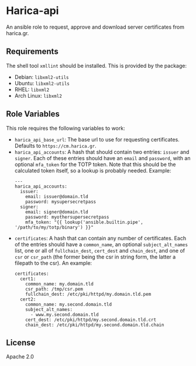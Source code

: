 Harica-api
=========

An ansible role to request, approve and download server certificates from harica.gr.

Requirements
------------

The shell tool `xmllint` should be installed. This is provided by the package:
- Debian: `libxml2-utils`
- Ubuntu: `libxml2-utils`
- RHEL: `libxml2`
- Arch Linux: `libxml2`

Role Variables
--------------

This role requires the following variables to work:
- `harica_api_base_url`: The base url to use for requesting certificates. Defaults to `https://cm.harica.gr`.
- `harica_api_accounts`: A hash that should contain two entries: `issuer` and `signer`. Each of these entries should have an `email` and `password`, with an optional `mfa_token` for the TOTP token. Note that this should be the calculated token itself, so a lookup is probably needed. Example:
  ```
  ---
  harica_api_accounts:
    issuer:
      email: issuer@domain.tld
      password: mysupersecretpass
    signer:
      email: signer@domain.tld
      password: myothersupersecretpass
      mfa_token: "{{ lookup('ansible.builtin.pipe', '/path/to/my/totp/binary') }}"
  ```
- `certificates`: A hash that can contain any number of certificates. Each of the entries should have a `common_name`, an optional `subject_alt_names` list, one or all of `fullchain_dest`, `cert_dest` and `chain_dest`, and one of `csr` or `csr_path` (the former being the csr in string form, the latter a filepath to the csr). An example:
  ```
  certificates:
    cert1:
      common_name: my.domain.tld
      csr_path: /tmp/csr.pem
      fullchain_dest: /etc/pki/httpd/my.domain.tld.pem
    cert2:
      common_name: my.second.domain.tld
      subject_alt_names:
        - www.my.second.domain.tld
      cert_dest: /etc/pki/httpd/my.second.domain.tld.crt
      chain_dest: /etc/pki/httpd/my.second.domain.tld.chain
  ```

License
-------

Apache 2.0
